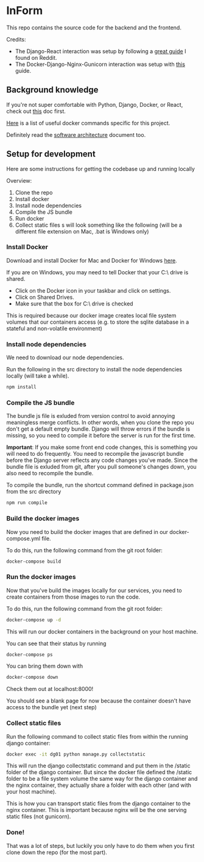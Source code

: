 # InForm

This repo contains the source code for the backend and the frontend.

Credits: 
* The Django-React interaction was setup by following a [great guide](http://geezhawk.github.io/using-react-with-django-rest-framework) I found on Reddit.
* The Docker-Django-Nginx-Gunicorn interaction was setup with [this](http://ruddra.com/2016/08/14/docker-django-nginx-postgres/) guide.
## Background knowledge

If you're not super comfortable with Python, Django, Docker, or React, check out [this](docs/learning.md) doc first.

[Here](docs/docker-commands.md) is a list of useful docker commands specific for this project.

Definitely read the [software architecture](docs/architecture.md) document too.

## Setup for development

Here are some instructions for getting the codebase up and running locally

Overview:

1. Clone the repo
2. Install docker
4. Install node dependencies
5. Compile the JS bundle
5. Run docker
6. Collect static files
s will look something like the following (will be a different file extension on Mac, .bat is Windows only)



### Install Docker

Download and install Docker for Mac and Docker for Windows [here](https://www.docker.com/).

If you are on Windows, you may need to tell Docker that your C:\ drive is shared.

* Click on the Docker icon in your taskbar and click on settings.
* Click on Shared Drives.
* Make sure that the box for C:\ drive is checked

This is required because our docker image creates local file system volumes that our containers access (e.g. to store the sqlite database in a stateful and non-volatile environment)

### Install node dependencies

We need to download our node dependencies.

Run the following in the src directory to install the node dependencies locally (will take a while).

```bash
npm install
```

### Compile the JS bundle

The bundle js file is exluded from version control to avoid annoying meaningless merge conflicts. In other words, when you clone the repo you don't get a default empty bundle. Django will throw errors if the bundle is missing, so you need to compile it before the server is run for the first time.

**Important**:  If you make some front end code changes, this is something you will need to do frequently. You need to recompile the javascript bundle before the Django server reflects any code changes you've made. Since the bundle file is exluded from git, after you pull someone's changes down, you also need to recompile the bundle.

To compile the bundle, run the shortcut command defined in package.json from the src directory

```bash
npm run compile
```

### Build the docker images

Now you need to build the docker images that are defined in our docker-compose.yml file.

To do this, run the following command from the git root folder:

```bash
docker-compose build
```

### Run the docker images

Now that you've build the images locally for our services, you need to create containers from those images to run the code.

To do this, run the following command from the git root folder:

```bash
docker-compose up -d
```

This will run our docker containers in the background on your host machine.

You can see that their status by running

```bash
docker-compose ps
```

You can bring them down with
```bash
docker-compose down
```

Check them out at localhost:8000!

You should see a blank page for now because the container doesn't have access to the bundle yet (next step)

### Collect static files

Run the following command to collect static files from within the running django container:

```bash
docker exec -it dg01 python manage.py collectstatic
```

This will run the django collectstatic command and put them in the /static folder of the django container. But since the docker file defined the /static folder to be a file system volume the same way for the django container and the nginx container, they actually share a folder with each other (and with your host machine).

This is how you can transport static files from the django container to the nginx container. This is important because nginx will be the one serving static files (not gunicorn).

### Done!

That was a lot of steps, but luckily you only have to do them when you first clone down the repo (for the most part).
